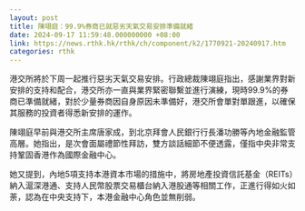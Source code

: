 ```yaml
---
layout: post
title: 陳翊庭：99.9%券商已就惡劣天氣交易安排準備就緒
date: 2024-09-17 11:59:48.000000000 +08:00
link: https://news.rthk.hk/rthk/ch/component/k2/1770921-20240917.htm
categories: rthk
---
```


港交所將於下周一起推行惡劣天氣交易安排。行政總裁陳翊庭指出，感謝業界對新安排的支持和配合，港交所亦一直與業界緊密聯繫並進行演練，現時99.9%的券商已準備就緒，對於少量券商因自身原因未準備好，港交所會單對單跟進，以確保其服務的投資者得悉新安排的運作。

陳翊庭早前與港交所主席唐家成，到北京拜會人民銀行行長潘功勝等內地金融監管高層。她指出，是次會面屬禮節性拜訪，雙方談話細節不便透露，僅指中央非常支持鞏固香港作為國際金融中心。

她又提到，內地5項支持本港資本市場的措施中，將房地產投資信託基金（REITs）納入滬深港通、支持人民幣股票交易櫃台納入港股通等相關工作，正進行得如火如荼，認為在中央支持下，本港金融中心角色並無削弱。
